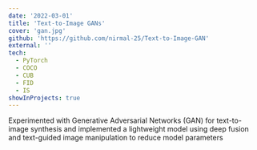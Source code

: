```yaml
---
date: '2022-03-01'
title: 'Text-to-Image GANs'
cover: 'gan.jpg'
github: 'https://github.com/nirmal-25/Text-to-Image-GAN'
external: ''
tech:
  - PyTorch
  - COCO
  - CUB
  - FID
  - IS
showInProjects: true
---
```


Experimented with Generative Adversarial Networks (GAN) for text-to-image synthesis and implemented a lightweight model using deep fusion and text-guided image manipulation to reduce model parameters